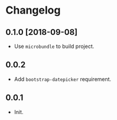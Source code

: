 # Changelog

## 0.1.0 [2018-09-08]

- Use `microbundle` to build project.

## 0.0.2

- Add `bootstrap-datepicker` requirement.

## 0.0.1

- Init.
